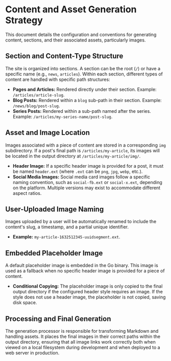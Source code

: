 # Content and Asset Generation Strategy

This document details the configuration and conventions for generating content, sections, and their associated assets, particularly images.

## Section and Content-Type Structure

The site is organized into sections. A section can be the root (`/`) or have a specific name (e.g., `news`, `articles`). Within each section, different types of content are handled with specific path structures:

-   **Pages and Articles:** Rendered directly under their section. Example: `/articles/article-slug`.
-   **Blog Posts:** Rendered within a `blog` sub-path in their section. Example: `/news/blog/post-slug`.
-   **Series Posts:** Rendered within a sub-path named after the series. Example: `/articles/my-series-name/post-slug`.

## Asset and Image Location

Images associated with a piece of content are stored in a corresponding `img` subdirectory. If a post's final path is `/articles/my-article`, its images will be located in the output directory at `/articles/my-article/img/`.

-   **Header Image:** If a specific header image is provided for a post, it must be named `header.ext` (where `.ext` can be `png`, `jpg`, `webp`, etc.).
-   **Social Media Images:** Social media card images follow a specific naming convention, such as `social-fb.ext` or `social-x.ext`, depending on the platform. Multiple versions may exist to accommodate different aspect ratios.

## User-Uploaded Image Naming

Images uploaded by a user will be automatically renamed to include the content's slug, a timestamp, and a partial unique identifier.
-   **Example:** `my-article-1632512345-uuidsegment.ext`.

## Embedded Placeholder Image

A default placeholder image is embedded in the Go binary. This image is used as a fallback when no specific header image is provided for a piece of content.

-   **Conditional Copying:** The placeholder image is only copied to the final output directory if the configured header style requires an image. If the style does not use a header image, the placeholder is not copied, saving disk space.

## Processing and Final Generation

The generation processor is responsible for transforming Markdown and handling assets. It places the final images in their correct paths within the output directory, ensuring that all image links work correctly both when viewed on a local filesystem during development and when deployed to a web server in production.
